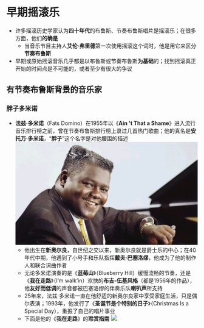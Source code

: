 # 早期摇滚乐
* 许多摇滚历史学家认为**四十年代**的布鲁斯、节奏布鲁斯唱片是摇滚乐；在很多方面，他们**的确是**
  * 当音乐节目主持人**艾伦·弗里德**第一次使用摇滚这个词时，他是用它来区分**节奏布鲁斯**
* 早期或原始摇滚音乐几乎都是以布鲁斯或节奏布鲁斯**为基础**的；找到摇滚真正开始的时间点是不可能的，或者至少有很大的争议
## 有节奏布鲁斯背景的音乐家
### 胖子多米诺
* **法兹·多米诺**（Fats Domino）在1955年以《**Ain 't That a Shame**》进入流行音乐排行榜之前，曾在节奏布鲁斯排行榜上录过几首热门歌曲；他的真名是**安托万·多米诺**，“**胖子**”这个名字是对他腰围的描述
![](images/2023-02-04-12-24-16.png)
  * 他出生在**新奥尔良**，自世纪之交以来，新奥尔良就是爵士乐的中心；在40年代中期，他遇到了小号手和乐队指挥**戴夫·巴塞洛缪**，他成为了他的制作人和联合词曲作者
  * 无论多米诺演奏的是《**蓝莓山**》（Blueberry Hill）缓慢流畅的节奏，还是《**我在走路**》（I’m walk’in）欢快的**布吉-伍基风格**（都是1956年的作品），他**友好而低调**的声音都被巴塞洛缪的伴奏乐队**喇叭声**所支持
  * 25年来，法兹·多米诺一直在他舒适的新奥尔良家中享受家庭生活，只是偶尔表演；1993年，他发行了《**圣诞节是个特别的日子**》（Christmas Is a Special Day），重振了自己的唱片事业
  * 下面是他的《**我在走路**》的**聆赏指南**
![](images/2023-02-04-12-25-53.png)